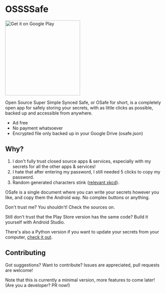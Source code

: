 # OSSSSafe

[<img width="240px" alt='Get it on Google Play' src='https://play.google.com/intl/en_us/badges/images/generic/en_badge_web_generic.png'/>](https://play.google.com/store/apps/details?id=me.odedniv.osafe)

Open Source Super Simple Synced Safe, or OSafe for short,
is a completely open app for safely storing your secrets,
with as little clicks as possible, backed up and accessible from anywhere.

- Ad free
- No payment whatsoever
- Encrypted file only backed up in your Google Drive (osafe.json)

## Why?

1. I don't fully trust closed source apps & services, especially with my secrets for all the other apps & services!
2. I hate that after entering my password, I still needed 5 clicks to copy my password.
3. Random generated characters stink ([relevant xkcd](https://xkcd.com/936/)).

OSafe is a single document where you can write your secrets however you like,
and copy them the Android way. No complex buttons or anything.

Don't trust me? You shouldn't! Check the sources on.

Still don't trust that the Play Store version has the same code? Build it yourself with Android Studio.

There's also a Python version
if you want to update your secrets from your computer, [check it out](https://github.com/osafe/osafe-python).

## Contributing

Got suggestions? Want to contribute?
Issues are appreciated, pull requests are welcome!

Note that this is currently a minimal version, more features to come later! (Are you a developer? PR now!)

